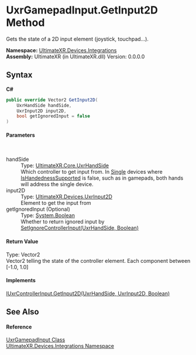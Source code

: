 # UxrGamepadInput.GetInput2D Method 
 

Gets the state of a 2D input element (joystick, touchpad...).

**Namespace:**&nbsp;<a href="N_UltimateXR_Devices_Integrations">UltimateXR.Devices.Integrations</a><br />**Assembly:**&nbsp;UltimateXR (in UltimateXR.dll) Version: 0.0.0.0

## Syntax

**C#**<br />
``` C#
public override Vector2 GetInput2D(
	UxrHandSide handSide,
	UxrInput2D input2D,
	bool getIgnoredInput = false
)
```


#### Parameters
&nbsp;<dl><dt>handSide</dt><dd>Type: <a href="T_UltimateXR_Core_UxrHandSide">UltimateXR.Core.UxrHandSide</a><br />Which controller to get input from. In <a href="T_UltimateXR_Devices_UxrControllerSetupType">Single</a> devices where <a href="P_UltimateXR_Devices_IUxrControllerInput_IsHandednessSupported">IsHandednessSupported</a> is false, such as in gamepads, both hands will address the single device.</dd><dt>input2D</dt><dd>Type: <a href="T_UltimateXR_Devices_UxrInput2D">UltimateXR.Devices.UxrInput2D</a><br />Element to get the input from</dd><dt>getIgnoredInput (Optional)</dt><dd>Type: <a href="https://docs.microsoft.com/dotnet/api/system.boolean" target="_blank" rel="noopener noreferrer">System.Boolean</a><br />Whether to return ignored input by <a href="M_UltimateXR_Devices_IUxrControllerInput_SetIgnoreControllerInput">SetIgnoreControllerInput(UxrHandSide, Boolean)</a></dd></dl>

#### Return Value
Type: Vector2<br />Vector2 telling the state of the controller element. Each component between [-1.0, 1.0]

#### Implements
<a href="M_UltimateXR_Devices_IUxrControllerInput_GetInput2D">IUxrControllerInput.GetInput2D(UxrHandSide, UxrInput2D, Boolean)</a><br />

## See Also


#### Reference
<a href="T_UltimateXR_Devices_Integrations_UxrGamepadInput">UxrGamepadInput Class</a><br /><a href="N_UltimateXR_Devices_Integrations">UltimateXR.Devices.Integrations Namespace</a><br />